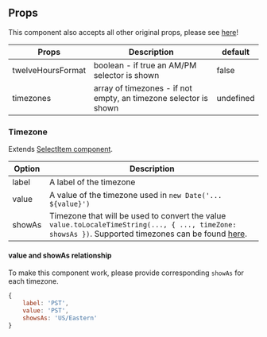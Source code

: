 ## Props

This component also accepts all other original props, please see [here](https://react.carbondesignsystem.com/?path=/story/timepicker--default)!

|Props|Description|default|
|-----|-----------|-------|
|twelveHoursFormat|boolean - if true an AM/PM selector is shown|false|
|timezones|array of timezones - if not empty, an timezone selector is shown|undefined|

### Timezone

Extends [SelectItem component](https://react.carbondesignsystem.com/?path=/story/select--default).

|Option|Description|
|-----|-----------|
|label|A label of the timezone|
|value|A value of the timezone used in `new Date('... ${value}')`|
|showAs|Timezone that will be used to convert the value `value.toLocaleTimeString(..., { ..., timeZone: showsAs })`. Supported timezones can be found [here](https://cloud.google.com/dataprep/docs/html/Supported-Time-Zone-Values_66194188).|

#### value and showAs relationship

To make this component work, please provide corresponding `showAs` for each timezone.

```jsx
{
    label: 'PST',
    value: 'PST',
    showsAs: 'US/Eastern'
}
```

